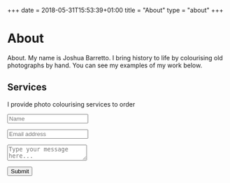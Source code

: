 +++
date = 2018-05-31T15:53:39+01:00
title = "About"
type = "about"
+++

# About

About. My name is Joshua Barretto. I bring history to life by colourising old photographs by hand. You can see my examples of my work below.

## Services

I provide photo colourising services to order

<form class="form-contact" name="Contact Me" method="POST" netlify>
	<p><input class="form-entry" placeholder="Name" type="text" name="name"></p>
	<p><input class="form-entry" placeholder="Email address" type="text" name="email"></p>
	<p><textarea class="form-entry" placeholder="Type your message here..." type="text" name="message"></textarea></p>
	<p><button type="submit">Submit</button></p>
</form>
